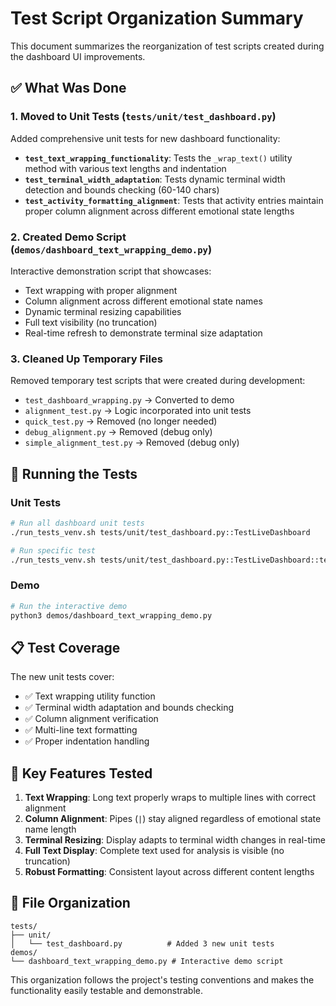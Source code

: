 # Test Script Organization Summary

This document summarizes the reorganization of test scripts created during the dashboard UI improvements.

## ✅ What Was Done

### 1. **Moved to Unit Tests** (`tests/unit/test_dashboard.py`)
Added comprehensive unit tests for new dashboard functionality:

- **`test_text_wrapping_functionality`**: Tests the `_wrap_text()` utility method with various text lengths and indentation
- **`test_terminal_width_adaptation`**: Tests dynamic terminal width detection and bounds checking (60-140 chars)
- **`test_activity_formatting_alignment`**: Tests that activity entries maintain proper column alignment across different emotional state lengths

### 2. **Created Demo Script** (`demos/dashboard_text_wrapping_demo.py`)
Interactive demonstration script that showcases:

- Text wrapping with proper alignment
- Column alignment across different emotional state names
- Dynamic terminal resizing capabilities
- Full text visibility (no truncation)
- Real-time refresh to demonstrate terminal size adaptation

### 3. **Cleaned Up Temporary Files**
Removed temporary test scripts that were created during development:

- `test_dashboard_wrapping.py` → Converted to demo
- `alignment_test.py` → Logic incorporated into unit tests
- `quick_test.py` → Removed (no longer needed)
- `debug_alignment.py` → Removed (debug only)
- `simple_alignment_test.py` → Removed (debug only)

## 🧪 Running the Tests

### Unit Tests
```bash
# Run all dashboard unit tests
./run_tests_venv.sh tests/unit/test_dashboard.py::TestLiveDashboard

# Run specific test
./run_tests_venv.sh tests/unit/test_dashboard.py::TestLiveDashboard::test_text_wrapping_functionality
```

### Demo
```bash
# Run the interactive demo
python3 demos/dashboard_text_wrapping_demo.py
```

## 📋 Test Coverage

The new unit tests cover:

- ✅ Text wrapping utility function
- ✅ Terminal width adaptation and bounds checking
- ✅ Column alignment verification
- ✅ Multi-line text formatting
- ✅ Proper indentation handling

## 🎯 Key Features Tested

1. **Text Wrapping**: Long text properly wraps to multiple lines with correct alignment
2. **Column Alignment**: Pipes (`|`) stay aligned regardless of emotional state name length
3. **Terminal Resizing**: Display adapts to terminal width changes in real-time
4. **Full Text Display**: Complete text used for analysis is visible (no truncation)
5. **Robust Formatting**: Consistent layout across different content lengths

## 📁 File Organization

```
tests/
├── unit/
│   └── test_dashboard.py          # Added 3 new unit tests
demos/
└── dashboard_text_wrapping_demo.py # Interactive demo script
```

This organization follows the project's testing conventions and makes the functionality easily testable and demonstrable.
